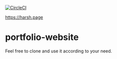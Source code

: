 [![CircleCI](https://circleci.com/gh/ceharsh24/my-website/tree/master.svg?style=svg)](https://circleci.com/gh/ceharsh24/my-website/tree/master)

https://harsh.page


# portfolio-website

Feel free to clone and use it according to your need.
